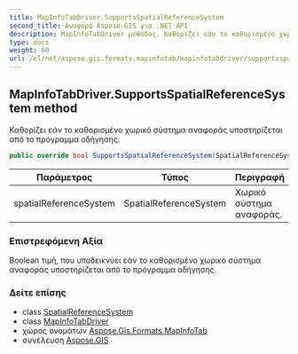 ```yaml
---
title: MapInfoTabDriver.SupportsSpatialReferenceSystem
second_title: Αναφορά Aspose.GIS για .NET API
description: MapInfoTabDriver μέθοδος. Καθορίζει εάν το καθορισμένο χωρικό σύστημα αναφοράς υποστηρίζεται από το πρόγραμμα οδήγησης.
type: docs
weight: 60
url: /el/net/aspose.gis.formats.mapinfotab/mapinfotabdriver/supportsspatialreferencesystem/
---
```

## MapInfoTabDriver.SupportsSpatialReferenceSystem method

Καθορίζει εάν το καθορισμένο χωρικό σύστημα αναφοράς υποστηρίζεται από το πρόγραμμα οδήγησης.

```csharp
public override bool SupportsSpatialReferenceSystem(SpatialReferenceSystem spatialReferenceSystem)
```

| Παράμετρος | Τύπος | Περιγραφή |
| --- | --- | --- |
| spatialReferenceSystem | SpatialReferenceSystem | Χωρικό σύστημα αναφοράς. |

### Επιστρεφόμενη Αξία

Boolean τιμή, που υποδεικνύει εάν το καθορισμένο χωρικό σύστημα αναφοράς υποστηρίζεται από το πρόγραμμα οδήγησης.

### Δείτε επίσης

* class [SpatialReferenceSystem](../../../aspose.gis.spatialreferencing/spatialreferencesystem/)
* class [MapInfoTabDriver](../)
* χώρος ονομάτων [Aspose.Gis.Formats.MapInfoTab](../../mapinfotabdriver/)
* συνέλευση [Aspose.GIS](../../../)


